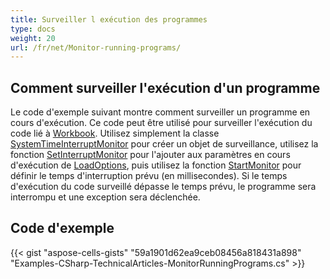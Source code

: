```yaml
---
title: Surveiller l exécution des programmes
type: docs
weight: 20
url: /fr/net/Monitor-running-programs/
---
```


## **Comment surveiller l'exécution d'un programme**

Le code d'exemple suivant montre comment surveiller un programme en cours d'exécution. Ce code peut être utilisé pour surveiller l'exécution du code lié à [Workbook](https://reference.aspose.com/cells/net/aspose.cells/workbook/). Utilisez simplement la classe [SystemTimeInterruptMonitor](https://reference.aspose.com/cells/net/aspose.cells/systemtimeinterruptmonitor/) pour créer un objet de surveillance, utilisez la fonction [SetInterruptMonitor](https://reference.aspose.com/cells/net/aspose.cells/loadoptions/interruptmonitor/) pour l'ajouter aux paramètres en cours d'exécution de [LoadOptions](https://reference.aspose.com/cells/net/aspose.cells/loadoptions/), puis utilisez la fonction [StartMonitor](https://reference.aspose.com/cells/net/aspose.cells/systemtimeinterruptmonitor/startmonitor/) pour définir le temps d'interruption prévu (en millisecondes). Si le temps d'exécution du code surveillé dépasse le temps prévu, le programme sera interrompu et une exception sera déclenchée.

## **Code d'exemple**

{{< gist "aspose-cells-gists" "59a1901d62ea9ceb08456a818431a898" "Examples-CSharp-TechnicalArticles-MonitorRunningPrograms.cs" >}}
